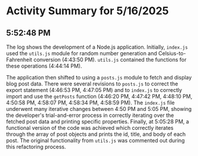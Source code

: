 # Activity Summary for 5/16/2025

## 5:52:48 PM
The log shows the development of a Node.js application.  Initially, `index.js` used the `utils.js` module for random number generation and Celsius-to-Fahrenheit conversion (4:43:50 PM). `utils.js` contained the functions for these operations (4:44:14 PM).

The application then shifted to using a `posts.js` module to fetch and display blog post data.  There were several revisions to `posts.js` to correct the export statement (4:46:53 PM, 4:47:05 PM) and to `index.js` to correctly import and use the `getPosts` function (4:46:20 PM, 4:47:42 PM, 4:48:10 PM, 4:50:58 PM, 4:58:07 PM, 4:58:34 PM, 4:58:59 PM).  The `index.js` file underwent many iterative changes between 4:50 PM and 5:05 PM, showing the developer's trial-and-error process in correctly iterating over the fetched post data and printing specific properties.  Finally, at 5:05:28 PM, a functional version of the code was achieved which correctly iterates through the array of post objects and prints the id, title, and body of each post.  The original functionality from `utils.js` was commented out during this refactoring process.
